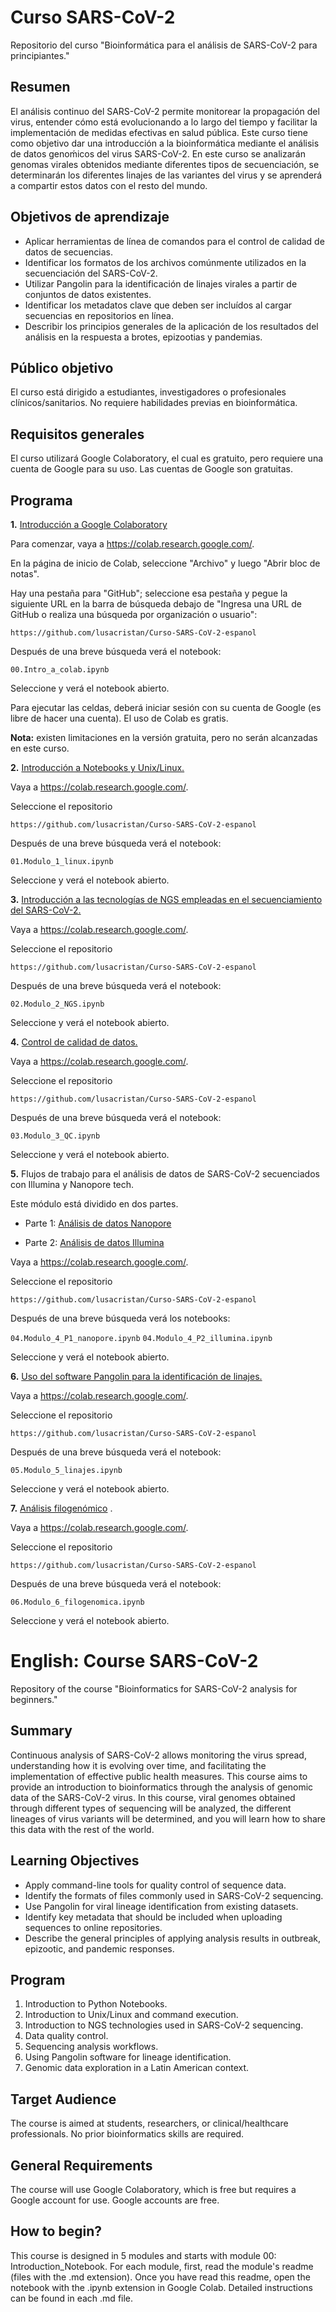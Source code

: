 # Curso SARS-CoV-2
Repositorio del curso "Bioinformática para el análisis de SARS-CoV-2 para principiantes."

## Resumen

El análisis continuo del SARS-CoV-2 permite monitorear la propagación del virus, entender cómo está evolucionando a lo largo del tiempo y facilitar la implementación de medidas efectivas en salud pública. Este curso tiene como objetivo dar una introducción a la bioinformática mediante el análisis de datos genoḿicos del virus SARS-CoV-2. En este curso se analizarán genomas virales obtenidos mediante diferentes tipos de secuenciación, se determinarán los diferentes linajes de las variantes del virus y se aprenderá a compartir estos datos con el resto del mundo.

## Objetivos de aprendizaje

- Aplicar herramientas de línea de comandos para el control de calidad de datos de secuencias.
- Identificar los formatos de los archivos comúnmente utilizados en la secuenciación del SARS-CoV-2.
- Utilizar Pangolin para la identificación de  linajes virales a partir de conjuntos de datos existentes.
- Identificar los metadatos clave que deben ser incluídos al cargar secuencias en repositorios en línea.
- Describir los principios generales de la aplicación de los resultados del análisis en la respuesta a brotes, epizootias y pandemias.

## Público objetivo

El curso está dirigido a estudiantes, investigadores o profesionales clínicos/sanitarios. No requiere habilidades previas en bioinformática.

## Requisitos generales

El curso utilizará Google Colaboratory, el cual es gratuito, pero requiere una cuenta de Google para su uso. Las cuentas de Google son gratuitas.

## Programa



**1.** [Introducción a Google Colaboratory](00.Intro_a_colab.ipynb)

Para comenzar, vaya a https://colab.research.google.com/.

En la página de inicio de Colab, seleccione "Archivo" y luego "Abrir bloc de notas". 

Hay una pestaña para "GitHub"; seleccione esa pestaña y pegue la siguiente URL en la barra de búsqueda debajo de "Ingresa una URL de GitHub o realiza una búsqueda por organización o usuario":

`https://github.com/lusacristan/Curso-SARS-CoV-2-espanol`


Después de una breve búsqueda verá el notebook:

`00.Intro_a_colab.ipynb`

Seleccione y verá el notebook abierto.

Para ejecutar las celdas, deberá iniciar sesión con su cuenta de Google (es libre de hacer una cuenta). El uso de Colab es gratis. 

**Nota:** existen limitaciones en la versión gratuita, pero no serán alcanzadas en este curso.

**2.** [Introducción a Notebooks y Unix/Linux.](01.Modulo_1_linux.ipynb)

Vaya a https://colab.research.google.com/.

Seleccione el repositorio

`https://github.com/lusacristan/Curso-SARS-CoV-2-espanol`

Después de una breve búsqueda verá el notebook:

`01.Modulo_1_linux.ipynb`

Seleccione y verá el notebook abierto.


**3.** [Introducción a las tecnologías de NGS empleadas en el secuenciamiento del SARS-CoV-2.](02.Modulo_2_NGS.ipynb)

Vaya a https://colab.research.google.com/.

Seleccione el repositorio

`https://github.com/lusacristan/Curso-SARS-CoV-2-espanol`

Después de una breve búsqueda verá el notebook:

`02.Modulo_2_NGS.ipynb`

Seleccione y verá el notebook abierto.

**4.** [Control de calidad de datos.](03.Modulo_3_QC.ipynb)

Vaya a https://colab.research.google.com/.

Seleccione el repositorio

`https://github.com/lusacristan/Curso-SARS-CoV-2-espanol`

Después de una breve búsqueda verá el notebook:

`03.Modulo_3_QC.ipynb`

Seleccione y verá el notebook abierto.

**5.** Flujos de trabajo para el análisis de datos de SARS-CoV-2 secuenciados con Illumina y Nanopore tech.

Este módulo está dividido en dos partes.

- Parte 1: [Análisis de datos Nanopore](04.Modulo_4_P1_nanopore.ipynb)

- Parte 2: [Análisis de datos Illumina](04.Modulo_4_P2_illumina.ipynb)

Vaya a https://colab.research.google.com/.

Seleccione el repositorio

`https://github.com/lusacristan/Curso-SARS-CoV-2-espanol`


Después de una breve búsqueda verá los notebooks:

`04.Modulo_4_P1_nanopore.ipynb`
`04.Modulo_4_P2_illumina.ipynb`

Seleccione y verá el notebook abierto.

**6.** [Uso del software Pangolin para la identificación de linajes.](05.Modulo_5_linajes.ipynb)

Vaya a https://colab.research.google.com/.

Seleccione el repositorio

`https://github.com/lusacristan/Curso-SARS-CoV-2-espanol`

Después de una breve búsqueda verá el notebook:

`05.Modulo_5_linajes.ipynb`

Seleccione y verá el notebook abierto.

**7.** [Análisis filogenómico](06.Modulo_6_filogenomica.ipynb) .

Vaya a https://colab.research.google.com/.

Seleccione el repositorio

`https://github.com/lusacristan/Curso-SARS-CoV-2-espanol`

Después de una breve búsqueda verá el notebook:

`06.Modulo_6_filogenomica.ipynb`

Seleccione y verá el notebook abierto.


# English: Course SARS-CoV-2
Repository of the course "Bioinformatics for SARS-CoV-2 analysis for beginners."

## Summary

Continuous analysis of SARS-CoV-2 allows monitoring the virus spread, understanding how it is evolving over time, and facilitating the implementation of effective public health measures. This course aims to provide an introduction to bioinformatics through the analysis of genomic data of the SARS-CoV-2 virus. In this course, viral genomes obtained through different types of sequencing will be analyzed, the different lineages of virus variants will be determined, and you will learn how to share this data with the rest of the world.

## Learning Objectives

- Apply command-line tools for quality control of sequence data.
- Identify the formats of files commonly used in SARS-CoV-2 sequencing.
- Use Pangolin for viral lineage identification from existing datasets.
- Identify key metadata that should be included when uploading sequences to online repositories.
- Describe the general principles of applying analysis results in outbreak, epizootic, and pandemic responses.

## Program
 
 1. Introduction to Python Notebooks.
 2. Introduction to Unix/Linux and command execution.
 3. Introduction to NGS technologies used in SARS-CoV-2 sequencing.
 4. Data quality control.
 5. Sequencing analysis workflows.
 6. Using Pangolin software for lineage identification.
 7. Genomic data exploration in a Latin American context.

## Target Audience

The course is aimed at students, researchers, or clinical/healthcare professionals. No prior bioinformatics skills are required.

## General Requirements

The course will use Google Colaboratory, which is free but requires a Google account for use. Google accounts are free.

## How to begin?

This course is designed in 5 modules and starts with module 00: Introduction_Notebook. For each module, first, read the module's readme (files with the .md extension). Once you have read this readme, open the notebook with the .ipynb extension in Google Colab. Detailed instructions can be found in each .md file.
